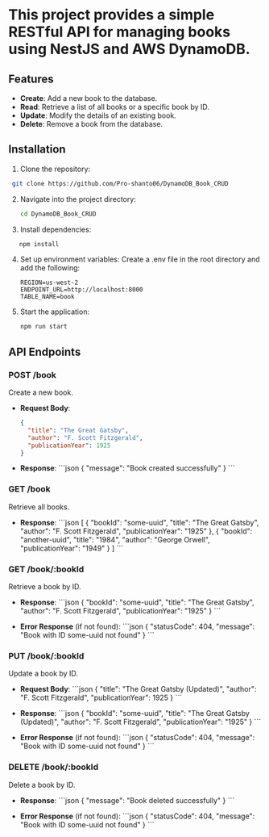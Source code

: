 # This project provides a simple RESTful API for managing books using NestJS and AWS DynamoDB.

## Features

- **Create**: Add a new book to the database.
- **Read**: Retrieve a list of all books or a specific book by ID.
- **Update**: Modify the details of an existing book.
- **Delete**: Remove a book from the database.

## Installation

1. Clone the repository:
  ```bash
   git clone https://github.com/Pro-shanto06/DynamoDB_Book_CRUD
  ```

2. Navigate into the project directory:
   ```bash
   cd DynamoDB_Book_CRUD
   ```

3. Install dependencies:
  ```bash
     npm install
  ```

4. Set up environment variables:
   Create a .env file in the root directory and add the following:
   ```env
   REGION=us-west-2
   ENDPOINT_URL=http://localhost:8000
   TABLE_NAME=book
   ```

5. Start the application:
   ```bash
   npm run start
   ```

## API Endpoints

### POST /book

Create a new book.

- **Request Body**:
  ```json
  {
    "title": "The Great Gatsby",
    "author": "F. Scott Fitzgerald",
    "publicationYear": 1925
  }
  ```

- **Response**:
  \`\`\`json
  {
    "message": "Book created successfully"
  }
  \`\`\`

### GET /book

Retrieve all books.

- **Response**:
  \`\`\`json
  [
    {
      "bookId": "some-uuid",
      "title": "The Great Gatsby",
      "author": "F. Scott Fitzgerald",
      "publicationYear": "1925"
    },
    {
      "bookId": "another-uuid",
      "title": "1984",
      "author": "George Orwell",
      "publicationYear": "1949"
    }
  ]
  \`\`\`

### GET /book/:bookId

Retrieve a book by ID.

- **Response**:
  \`\`\`json
  {
    "bookId": "some-uuid",
    "title": "The Great Gatsby",
    "author": "F. Scott Fitzgerald",
    "publicationYear": "1925"
  }
  \`\`\`

- **Error Response** (if not found):
  \`\`\`json
  {
    "statusCode": 404,
    "message": "Book with ID some-uuid not found"
  }
  \`\`\`

### PUT /book/:bookId

Update a book by ID.

- **Request Body**:
  \`\`\`json
  {
    "title": "The Great Gatsby (Updated)",
    "author": "F. Scott Fitzgerald",
    "publicationYear": 1925
  }
  \`\`\`

- **Response**:
  \`\`\`json
  {
    "bookId": "some-uuid",
    "title": "The Great Gatsby (Updated)",
    "author": "F. Scott Fitzgerald",
    "publicationYear": "1925"
  }
  \`\`\`

- **Error Response** (if not found):
  \`\`\`json
  {
    "statusCode": 404,
    "message": "Book with ID some-uuid not found"
  }
  \`\`\`

### DELETE /book/:bookId

Delete a book by ID.

- **Response**:
  \`\`\`json
  {
    "message": "Book deleted successfully"
  }
  \`\`\`

- **Error Response** (if not found):
  \`\`\`json
  {
    "statusCode": 404,
    "message": "Book with ID some-uuid not found"
  }
  \`\`\`

